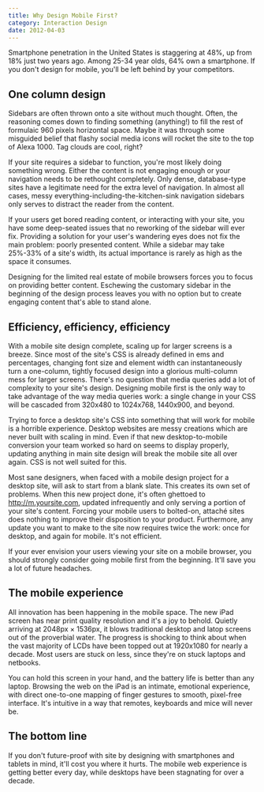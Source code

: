 ```yaml
---
title: Why Design Mobile First?
category: Interaction Design
date: 2012-04-03
---
```


Smartphone penetration in the United States is staggering at 48%, up from 18% just two years ago. Among 25-34 year olds, 64% own a smartphone. If you don't design for mobile, you'll be left behind by your competitors.

## One column design

Sidebars are often thrown onto a site without much thought. Often, the reasoning comes down to finding something (anything!) to fill the rest of formulaic 960 pixels horizontal space. Maybe it was through some misguided belief that flashy social media icons will rocket the site to the top of Alexa 1000. Tag clouds are cool, right?

If your site requires a sidebar to function, you're most likely doing something wrong. Either the content is not engaging enough or your navigation needs to be rethought completely. Only dense, database-type sites have a legitimate need for the extra level of navigation. In almost all cases, messy everything-including-the-kitchen-sink navigation sidebars only serves to distract the reader from the content.

If your users get bored reading content, or interacting with your site, you have some deep-seated issues that no reworking of the sidebar will ever fix. Providing a solution for your user's wandering eyes does not fix the main problem: poorly presented content. While a sidebar may take 25%-33% of a site's width, its actual importance is rarely as high as the space it consumes.

Designing for the limited real estate of mobile browsers forces you to focus on providing better content. Eschewing the customary sidebar in the beginning of the design process leaves you with no option but to create engaging content that's able to stand alone.

## Efficiency, efficiency, efficiency

With a mobile site design complete, scaling up for larger screens is a breeze. Since most of the site's CSS is already defined in ems and percentages, changing font size and element width can instantaneously turn a one-column, tightly focused design into a glorious multi-column mess for larger screens.  There's no question that media queries add a lot of complexity to your site's design. Designing mobile first is the only way to take advantage of the way media queries work: a single change in your CSS will be cascaded from 320x480 to 1024x768, 1440x900, and beyond.

Trying to force a desktop site's CSS into something that will work for mobile is a horrible experience. Desktop websites are messy creations which are never built with scaling in mind. Even if that new desktop-to-mobile conversion your team worked so hard on seems to display properly, updating anything in main site design will break the mobile site all over again. CSS is not well suited for this. 

Most sane designers, when faced with a mobile design project for a desktop site, will ask to start from a blank slate. This creates its own set of problems. When this new project done, it's often ghettoed to http://m.yoursite.com, updated infrequently and only serving a portion of your site's content. Forcing your mobile users to bolted-on, attaché sites does nothing to improve their disposition to your product. Furthermore, any update you want to make to the site now requires twice the work: once for desktop, and again for mobile. It's not efficient.

If your ever envision your users viewing your site on a mobile browser, you should strongly consider going mobile first from the beginning. It'll save you a lot of future headaches.

## The mobile experience

All innovation has been happening in the mobile space. The new iPad screen has near print quality resolution and it's a joy to behold. Quietly arriving at 2048px &times; 1536px, it blows traditional desktop and latop screens out of the proverbial water. The progress is shocking to think about when the vast majority of LCDs have been topped out at 1920x1080 for nearly a decade. Most users are stuck on less, since they're on stuck laptops and netbooks.

You can hold this screen in your hand, and the battery life is better than any laptop. Browsing the web on the iPad is an intimate, emotional experience, with direct one-to-one mapping of finger gestures to smooth, pixel-free interface. It's intuitive in a way that remotes, keyboards and mice will never be. 

## The bottom line

If you don't future-proof with site by designing with smartphones and tablets in mind, it'll cost you where it hurts. The mobile web experience is getting better every day, while desktops have been stagnating for over a decade.
